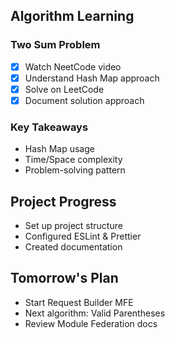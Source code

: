 

## Algorithm Learning
### Two Sum Problem
- [x] Watch NeetCode video
- [x] Understand Hash Map approach
- [x] Solve on LeetCode
- [x] Document solution approach

### Key Takeaways
- Hash Map usage
- Time/Space complexity
- Problem-solving pattern

## Project Progress
- Set up project structure
- Configured ESLint & Prettier
- Created documentation

## Tomorrow's Plan
- Start Request Builder MFE
- Next algorithm: Valid Parentheses
- Review Module Federation docs